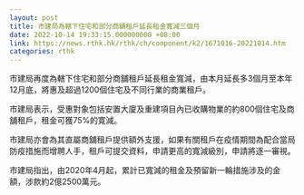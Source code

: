 ```yaml
---
layout: post
title: 市建局為轄下住宅和部分商舖租戶延長租金寬減三個月
date: 2022-10-14 19:33:15.000000000 +08:00
link: https://news.rthk.hk/rthk/ch/component/k2/1671016-20221014.htm
categories: rthk
---
```


市建局再度為轄下住宅和部分商舖租戶延長租金寬減，由本月延長多3個月至本年12月底，將惠及超過1200個住宅及不同行業的商業租戶。

市建局表示，受惠對象包括安置大廈及重建項目內已收購物業的約800個住宅及商舖租戶，租金可獲75%的寛減。

市建局亦會為其直屬商舖租戶提供額外支援，如果有關租戶在疫情期間為配合當局防疫措施而增聘人手，租戶可提交資料，申請更高的寬減級別，申請將逐一審視。

市建局指出，由2020年4月起，累計已寬減的租金及預留新一輪措施涉及的金額，涉款約2億2500萬元。
